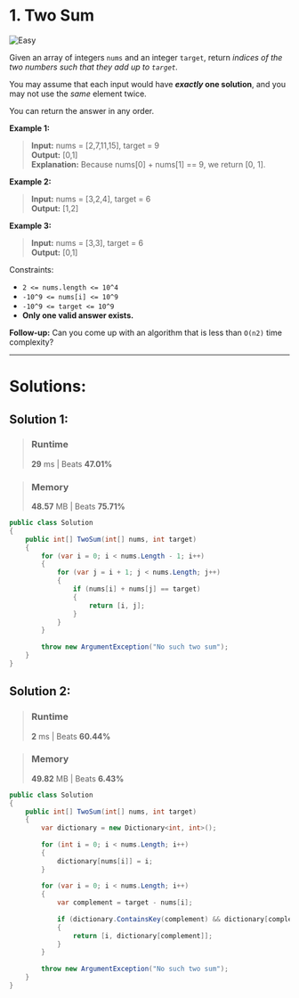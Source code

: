 ﻿# 1. Two Sum

![Easy](https://img.shields.io/badge/-Easy-00af9b?style=flat)

Given an array of integers `nums` and an integer `target`, return *indices of the two numbers such that they add up to `target`.*

You may assume that each input would have ***exactly* one solution**, and you may not use the *same* element twice.

You can return the answer in any order.

**Example 1:**

> **Input:** nums = [2,7,11,15], target = 9 \
> **Output:** [0,1] \
> **Explanation:** Because nums[0] + nums[1] == 9, we return [0, 1].

**Example 2:**

> **Input:** nums = [3,2,4], target = 6 \
> **Output:** [1,2] 

**Example 3:**

> **Input:** nums = [3,3], target = 6 \
> **Output:** [0,1]


Constraints:

* `2 <= nums.length <= 10^4`
* `-10^9 <= nums[i] <= 10^9`
* `-10^9 <= target <= 10^9`
* **Only one valid answer exists.**


**Follow-up:** Can you come up with an algorithm that is less than `O(n2)` time complexity?

---

# Solutions:

## Solution 1:
> ### Runtime
> **29** ms | Beats **47.01%** 

> ### Memory
> **48.57** MB | Beats **75.71%**

```csharp
public class Solution 
{
    public int[] TwoSum(int[] nums, int target) 
    {
        for (var i = 0; i < nums.Length - 1; i++)
        {
            for (var j = i + 1; j < nums.Length; j++)
            {
                if (nums[i] + nums[j] == target)
                {
                    return [i, j];
                }
            }
        }
        
        throw new ArgumentException("No such two sum");
    }
}
```

## Solution 2:
> ### Runtime
> **2** ms | Beats **60.44%**

> ### Memory
> **49.82** MB | Beats **6.43%**

```csharp
public class Solution
{
    public int[] TwoSum(int[] nums, int target)
    {
        var dictionary = new Dictionary<int, int>();
        
        for (int i = 0; i < nums.Length; i++) 
        {
            dictionary[nums[i]] = i;
        }
        
        for (var i = 0; i < nums.Length; i++)
        {
            var complement = target - nums[i];
            
            if (dictionary.ContainsKey(complement) && dictionary[complement] != i)
            {
                return [i, dictionary[complement]];
            }
        }
        
        throw new ArgumentException("No such two sum");
    }
}
```